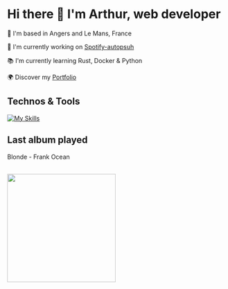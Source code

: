 # Hi there 👋 I'm Arthur, web developer

📍 I'm based in Angers and Le Mans, France

🚀 I'm currently working on [Spotify-autopsuh](https://github.com/abroudoux/spotify-autopush.git)

📚 I'm currently learning Rust, Docker & Python

🌍 Discover my [Portfolio](https://abroudoux-portfolio.vercel.app/)

## Technos & Tools

[![My Skills](https://skillicons.dev/icons?i=js,typescript,scss,react,tailwind,nestjs,git,bash,nodejs,mongodb,rust,python,postman,docker,postgres,laravel&perline=8)](https://skillicons.dev)

## Last album played

<div>
    <p>Blonde - Frank Ocean</p>
    <br>
    <img style="width: 250px;" src="https://i.scdn.co/image/ab67616d0000b273c5649add07ed3720be9d5526"/>
</div>
